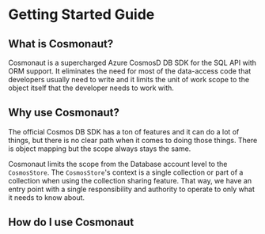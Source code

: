 # Getting Started Guide

## What is Cosmonaut?

Cosmonaut is a supercharged Azure CosmosD DB SDK for the SQL API with ORM support. It eliminates the need for most of the data-access code that developers usually need to write and it limits the unit of work scope to the object itself that the developer needs to work with.

## Why use Cosmonaut?

The official Cosmos DB SDK has a ton of features and it can do a lot of things, but there is no clear path when it comes to doing those things. There is object mapping but the scope always stays the same.

Cosmonaut limits the scope from the Database account level to the `CosmosStore`. The `CosmosStore`'s context is a single collection or part of a collection when using the collection sharing feature. That way, we have an entry point with a single responsibility and authority to operate to only what it needs to know about.

## How do I use Cosmonaut